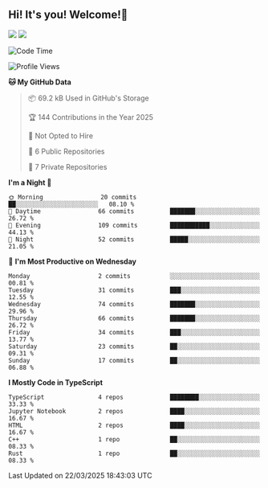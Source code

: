 ## Hi! It's you! Welcome!👋
<p align="left">
  <img src="https://github-readme-stats.vercel.app/api/top-langs/?username=Shanshuimei&theme=transparent&hide_border=true" />
  <img src="https://github-readme-stats.vercel.app/api/wakatime?username=Shanshuimei&theme=transparent&hide_border=true&layout=compact&langs_count=22" />
</p>

<!--START_SECTION:waka-->
![Code Time](http://img.shields.io/badge/Code%20Time-187%20hrs%2042%20mins-blue)

![Profile Views](http://img.shields.io/badge/Profile%20Views-1-blue)

**🐱 My GitHub Data** 

> 📦 69.2 kB Used in GitHub's Storage 
 > 
> 🏆 144 Contributions in the Year 2025
 > 
> 🚫 Not Opted to Hire
 > 
> 📜 6 Public Repositories 
 > 
> 🔑 7 Private Repositories 
 > 
**I'm a Night 🦉** 

```text
🌞 Morning                20 commits          ██░░░░░░░░░░░░░░░░░░░░░░░   08.10 % 
🌆 Daytime                66 commits          ███████░░░░░░░░░░░░░░░░░░   26.72 % 
🌃 Evening                109 commits         ███████████░░░░░░░░░░░░░░   44.13 % 
🌙 Night                  52 commits          █████░░░░░░░░░░░░░░░░░░░░   21.05 % 
```
📅 **I'm Most Productive on Wednesday** 

```text
Monday                   2 commits           ░░░░░░░░░░░░░░░░░░░░░░░░░   00.81 % 
Tuesday                  31 commits          ███░░░░░░░░░░░░░░░░░░░░░░   12.55 % 
Wednesday                74 commits          ███████░░░░░░░░░░░░░░░░░░   29.96 % 
Thursday                 66 commits          ███████░░░░░░░░░░░░░░░░░░   26.72 % 
Friday                   34 commits          ███░░░░░░░░░░░░░░░░░░░░░░   13.77 % 
Saturday                 23 commits          ██░░░░░░░░░░░░░░░░░░░░░░░   09.31 % 
Sunday                   17 commits          ██░░░░░░░░░░░░░░░░░░░░░░░   06.88 % 
```


**I Mostly Code in TypeScript** 

```text
TypeScript               4 repos             ████████░░░░░░░░░░░░░░░░░   33.33 % 
Jupyter Notebook         2 repos             ████░░░░░░░░░░░░░░░░░░░░░   16.67 % 
HTML                     2 repos             ████░░░░░░░░░░░░░░░░░░░░░   16.67 % 
C++                      1 repo              ██░░░░░░░░░░░░░░░░░░░░░░░   08.33 % 
Rust                     1 repo              ██░░░░░░░░░░░░░░░░░░░░░░░   08.33 % 
```




 Last Updated on 22/03/2025 18:43:03 UTC
<!--END_SECTION:waka-->
